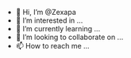 - 👋 Hi, I’m @Zexapa
- 👀 I’m interested in ...
- 🌱 I’m currently learning ...
- 💞️ I’m looking to collaborate on ...
- 📫 How to reach me ...

<!---
Zexapa/Zexapa is a ✨ special ✨ repository because its `README.md` (this file) appears on your GitHub profile.
You can click the Preview link to take a look at your changes.
--->
